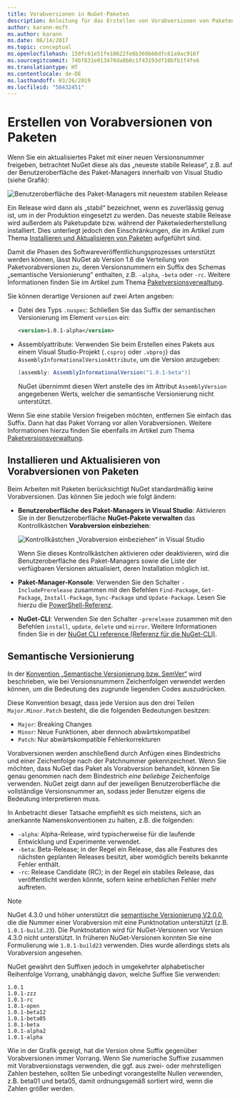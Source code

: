 ```yaml
---
title: Vorabversionen in NuGet-Paketen
description: Anleitung für das Erstellen von Vorabversionen von Paketen
author: karann-msft
ms.author: karann
ms.date: 08/14/2017
ms.topic: conceptual
ms.openlocfilehash: 150fc61e51fe10622fe6b369b60dfc61a9ac916f
ms.sourcegitcommit: 74bf831e013470da8b0c1f43193df10bfb1f4fe6
ms.translationtype: HT
ms.contentlocale: de-DE
ms.lasthandoff: 03/26/2019
ms.locfileid: "58432451"
---
```

# <a name="building-pre-release-packages"></a>Erstellen von Vorabversionen von Paketen

Wenn Sie ein aktualisiertes Paket mit einer neuen Versionsnummer freigeben, betrachtet NuGet diese als das „neueste stabile Release“, z.B. auf der Benutzeroberfläche des Paket-Managers innerhalb von Visual Studio (siehe Grafik):

![Benutzeroberfläche des Paket-Managers mit neuestem stabilen Release](media/Prerelease_01-LatestStable.png)

Ein Release wird dann als „stabil“ bezeichnet, wenn es zuverlässig genug ist, um in der Produktion eingesetzt zu werden. Das neueste stabile Release wird außerdem als Paketupdate bzw. während der Paketwiederherstellung installiert. Dies unterliegt jedoch den Einschränkungen, die im Artikel zum Thema [Installieren und Aktualisieren von Paketen](../consume-packages/reinstalling-and-updating-packages.md) aufgeführt sind.

Damit die Phasen des Softwareveröffentlichungsprozesses unterstützt werden können, lässt NuGet ab Version 1.6 die Verteilung von Paketvorabversionen zu, deren Versionsnummern ein Suffix des Schemas „semantische Versionierung“ enthalten, z.B. `-alpha`, `-beta` oder `-rc`. Weitere Informationen finden Sie im Artikel zum Thema [Paketversionsverwaltung](../reference/package-versioning.md#pre-release-versions).

Sie können derartige Versionen auf zwei Arten angeben:

- Datei des Typs `.nuspec`: Schließen Sie das Suffix der semantischen Versionierung im Element `version` ein:

    ```xml
    <version>1.0.1-alpha</version>
    ```

- Assemblyattribute: Verwenden Sie beim Erstellen eines Pakets aus einem Visual Studio-Projekt (`.csproj` oder `.vbproj`) das `AssemblyInformationalVersionAttribute`, um die Version anzugeben:

    ```cs
    [assembly: AssemblyInformationalVersion("1.0.1-beta")]
    ```

    NuGet übernimmt diesen Wert anstelle des im Attribut `AssemblyVersion` angegebenen Werts, welcher die semantische Versionierung nicht unterstützt.

Wenn Sie eine stabile Version freigeben möchten, entfernen Sie einfach das Suffix. Dann hat das Paket Vorrang vor allen Vorabversionen. Weitere Informationen hierzu finden Sie ebenfalls im Artikel zum Thema [Paketversionsverwaltung](../reference/package-versioning.md#pre-release-versions).

## <a name="installing-and-updating-pre-release-packages"></a>Installieren und Aktualisieren von Vorabversionen von Paketen

Beim Arbeiten mit Paketen berücksichtigt NuGet standardmäßig keine Vorabversionen. Das können Sie jedoch wie folgt ändern:

- **Benutzeroberfläche des Paket-Managers in Visual Studio**: Aktivieren Sie in der Benutzeroberfläche **NuGet-Pakete verwalten** das Kontrollkästchen **Vorabversion einbeziehen**:

    ![Kontrollkästchen „Vorabversion einbeziehen“ in Visual Studio](media/Prerelease_02-CheckPrerelease.png)

    Wenn Sie dieses Kontrollkästchen aktivieren oder deaktivieren, wird die Benutzeroberfläche des Paket-Managers sowie die Liste der verfügbaren Versionen aktualisiert, deren Installation möglich ist.

- **Paket-Manager-Konsole**: Verwenden Sie den Schalter `-IncludePrerelease` zusammen mit den Befehlen `Find-Package`, `Get-Package`, `Install-Package`, `Sync-Package` und `Update-Package`. Lesen Sie hierzu die [PowerShell-Referenz](../tools/powershell-reference.md).

- **NuGet-CLI**: Verwenden Sie den Schalter `-prerelease` zusammen mit den Befehlen `install`, `update`, `delete` und `mirror`. Weitere Informationen finden Sie in der [NuGet CLI reference (Referenz für die NuGet-CLI)](../tools/nuget-exe-cli-reference.md).

## <a name="semantic-versioning"></a>Semantische Versionierung

In der [Konvention „Semantische Versionierung bzw. SemVer“](http://semver.org/spec/v1.0.0.html) wird beschrieben, wie bei Versionsnummern Zeichenfolgen verwendet werden können, um die Bedeutung des zugrunde liegenden Codes auszudrücken.

Diese Konvention besagt, dass jede Version aus den drei Teilen `Major.Minor.Patch` besteht, die die folgenden Bedeutungen besitzen:

- `Major`: Breaking Changes
- `Minor`: Neue Funktionen, aber dennoch abwärtskompatibel
- `Patch`: Nur abwärtskompatible Fehlerkorrekturen

Vorabversionen werden anschließend durch Anfügen eines Bindestrichs und einer Zeichenfolge nach der Patchnummer gekennzeichnet. Wenn Sie möchten, dass NuGet das Paket als Vorabversion behandelt, können Sie genau genommen nach dem Bindestrich *eine beliebige* Zeichenfolge verwenden. NuGet zeigt dann auf der jeweiligen Benutzeroberfläche die vollständige Versionsnummer an, sodass jeder Benutzer eigens die Bedeutung interpretieren muss.

In Anbetracht dieser Tatsache empfiehlt es sich meistens, sich an anerkannte Namenskonventionen zu halten, z.B. die folgenden:

- `-alpha`: Alpha-Release, wird typischerweise für die laufende Entwicklung und Experimente verwendet.
- `-beta`: Beta-Release; in der Regel ein Release, das alle Features des nächsten geplanten Releases besitzt, aber womöglich bereits bekannte Fehler enthält.
- `-rc`: Release Candidate (RC); in der Regel ein stabiles Release, das veröffentlicht werden könnte, sofern keine erheblichen Fehler mehr auftreten.

> [!Note]
> NuGet 4.3.0 und höher unterstützt die [semantische Versionierung V2.0.0](http://semver.org/spec/v2.0.0.html), die die Nummer einer Vorabversion mit eine Punktnotation unterstützt (z.B. `1.0.1-build.23`). Die Punktnotation wird für NuGet-Versionen vor Version 4.3.0 nicht unterstützt. In früheren NuGet-Versionen konnten Sie eine Formulierung wie `1.0.1-build23` verwenden. Dies wurde allerdings stets als Vorabversion angesehen.

NuGet gewährt den Suffixen jedoch in umgekehrter alphabetischer Reihenfolge Vorrang, unabhängig davon, welche Suffixe Sie verwenden:

    1.0.1
    1.0.1-zzz
    1.0.1-rc
    1.0.1-open
    1.0.1-beta12
    1.0.1-beta05
    1.0.1-beta
    1.0.1-alpha2
    1.0.1-alpha

Wie in der Grafik gezeigt, hat die Version ohne Suffix gegenüber Vorabversionen immer Vorrang. Wenn Sie numerische Suffixe zusammen mit Vorabversionstags verwenden, die ggf. aus zwei- oder mehrstelligen Zahlen bestehen, sollten Sie unbedingt vorangestellte Nullen verwenden, z.B. beta01 und beta05, damit ordnungsgemäß sortiert wird, wenn die Zahlen größer werden.
